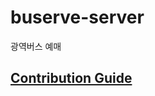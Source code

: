 # buserve-server
광역버스 예매

## [Contribution Guide](https://github.com/BUSERVE/buserve-server/wiki/Convention-Guide)